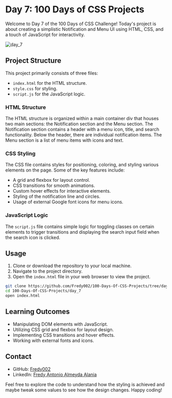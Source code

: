 # Day 7: 100 Days of CSS Projects

Welcome to Day 7 of the 100 Days of CSS Challenge! Today's project is about creating a simplistic Notification and Menu UI using HTML, CSS, and a touch of JavaScript for interactivity.

![day_7](https://github.com/Fredy002/100-Days-Of-CSS-Projects/assets/104151778/e9bfa1fb-207a-4434-95da-9bee1dcfd034) 

## Project Structure

This project primarily consists of three files:

- `index.html` for the HTML structure.
- `style.css` for styling.
- `script.js` for the JavaScript logic.

### HTML Structure

The HTML structure is organized within a main container div that houses two main sections: the Notification section and the Menu section. The Notification section contains a header with a menu icon, title, and search functionality. Below the header, there are individual notification items. The Menu section is a list of menu items with icons and text.

### CSS Styling

The CSS file contains styles for positioning, coloring, and styling various elements on the page. Some of the key features include:

- A grid and flexbox for layout control.
- CSS transitions for smooth animations.
- Custom hover effects for interactive elements.
- Styling of the notification line and circles.
- Usage of external Google font icons for menu icons.

### JavaScript Logic

The `script.js` file contains simple logic for toggling classes on certain elements to trigger transitions and displaying the search input field when the search icon is clicked.

## Usage

1. Clone or download the repository to your local machine.
2. Navigate to the project directory.
3. Open the `index.html` file in your web browser to view the project.


```bash
git clone https://github.com/Fredy002/100-Days-Of-CSS-Projects/tree/day_7
cd 100-Days-Of-CSS-Projects/day_7
open index.html
````

## Learning Outcomes
- Manipulating DOM elements with JavaScript.
- Utilizing CSS grid and flexbox for layout design.
- Implementing CSS transitions and hover effects.
- Working with external fonts and icons.

## Contact

- GitHub: [Fredy002](https://github.com/Fredy002)
- LinkedIn: [Fredy Antonio Almeyda Alania](https://www.linkedin.com/in/fredy-antonio-almeyda-alania/)

Feel free to explore the code to understand how the styling is achieved and maybe tweak some values to see how the design changes. Happy coding!
